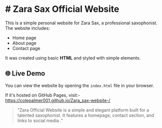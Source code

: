 # # Zara Sax Official Website

This is a simple personal website for Zara Sax, a professional saxophonist. The website includes:

- Home page
- About page
- Contact page

It was created using basic **HTML** and styled with simple elements.

## 🌐 Live Demo

You can view the website by opening the `index.html` file in your browser.

If it's hosted on GitHub Pages, visit:-
https://colepalmer001.github.io/Zara_sax-website-/
> "Zara Official Website is a simple and elegant platform built for a talented saxophonist. It features a homepage, contact section, and links to social media ."

